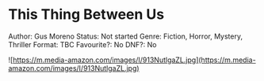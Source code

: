# This Thing Between Us

Author: Gus Moreno
Status: Not started
Genre: Fiction, Horror, Mystery, Thriller
Format: TBC
Favourite?: No
DNF?: No

![https://m.media-amazon.com/images/I/913NutlgaZL.jpg](https://m.media-amazon.com/images/I/913NutlgaZL.jpg)